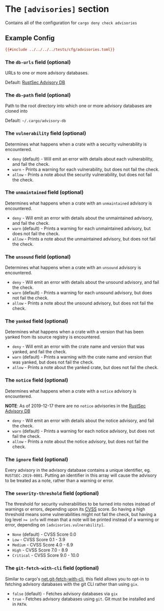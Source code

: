# The `[advisories]` section

Contains all of the configuration for `cargo deny check advisories`

## Example Config

```ini
{{#include ../../../../tests/cfg/advisories.toml}}
```

### The `db-urls` field (optional)

URLs to one or more advisory databases.

Default: [RustSec Advisory DB](https://github.com/RustSec/advisory-db)

### The `db-path` field (optional)

Path to the root directory into which one or more advisory databases are cloned into

Default: `~/.cargo/advisory-db`

### The `vulnerability` field (optional)

Determines what happens when a crate with a security vulnerability is encountered.

* `deny` (default) - Will emit an error with details about each vulnerability, and fail the check.
* `warn` - Prints a warning for each vulnerability, but does not fail the check.
* `allow` - Prints a note about the security vulnerability, but does not fail the check.

### The `unmaintained` field (optional)

Determines what happens when a crate with an `unmaintained` advisory is encountered.

* `deny` - Will emit an error with details about the unmaintained advisory, and fail the check.
* `warn` (default) - Prints a warning for each unmaintained advisory, but does not fail the check.
* `allow` - Prints a note about the unmaintained advisory, but does not fail the check.

### The `unsound` field (optional)

Determines what happens when a crate with an `unsound` advisory is encountered.

* `deny` - Will emit an error with details about the unsound advisory, and fail the check.
* `warn` (default) - Prints a warning for each unsound advisory, but does not fail the check.
* `allow` - Prints a note about the unsound advisory, but does not fail the check.

### The `yanked` field (optional)

Determines what happens when a crate with a version that has been yanked from its source registry is encountered.

* `deny` - Will emit an error with the crate name and version that was yanked, and fail the check.
* `warn` (default) - Prints a warning with the crate name and version that was yanked, but does not fail the check.
* `allow` - Prints a note about the yanked crate, but does not fail the check.

### The `notice` field (optional)

Determines what happens when a crate with a `notice` advisory is encountered.

**NOTE**: As of 2019-12-17 there are no `notice` advisories in the [RustSec Advisory DB](https://github.com/RustSec/advisory-db)

* `deny` - Will emit an error with details about the notice advisory, and fail the check.
* `warn` (default) - Prints a warning for each notice advisory, but does not fail the check.
* `allow` - Prints a note about the notice advisory, but does not fail the check.

### The `ignore` field (optional)

Every advisory in the advisory database contains a unique identifier, eg. `RUSTSEC-2019-0001`. Putting an identifier in this array will cause the advisory to be treated as a note, rather than a warning or error.

### The `severity-threshold` field (optional)

The threshold for security vulnerabilities to be turned into notes instead of warnings or errors, depending upon its [CVSS](https://en.wikipedia.org/wiki/Common_Vulnerability_Scoring_System) score. So having a high threshold means some vulnerabilities might not fail the check, but having a log level `>= info` will mean that a note will be printed instead of a warning or error, depending on `[advisories.vulnerability]`.

* `None` (default) - CVSS Score 0.0
* `Low` - CVSS Score 0.1 - 3.9
* `Medium` - CVSS Score 4.0 - 6.9
* `High` - CVSS Score 7.0 - 8.9
* `Critical` - CVSS Score 9.0 - 10.0

### The `git-fetch-with-cli` field (optional)

Similar to cargo's [net.git-fetch-with-cli](https://doc.rust-lang.org/cargo/reference/config.html#netgit-fetch-with-cli), this field allows you to opt-in to fetching advisory databases with the git CLI rather than using `gix`.

* `false` (default) - Fetches advisory databases via `gix`
* `true` - Fetches advisory databases using `git`. Git must be installed and in `PATH`.
